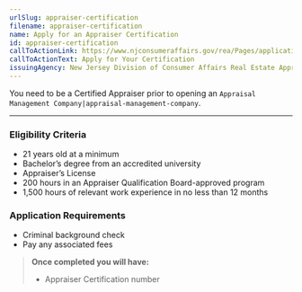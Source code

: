 ```yaml
---
urlSlug: appraiser-certification
filename: appraiser-certification
name: Apply for an Appraiser Certification
id: appraiser-certification
callToActionLink: https://www.njconsumeraffairs.gov/rea/Pages/applications.aspx
callToActionText: Apply for Your Certification
issuingAgency: New Jersey Division of Consumer Affairs Real Estate Appraiser Board
---
```


You need to be a Certified Appraiser prior to opening an `Appraisal Management Company|appraisal-management-company`.

---

### Eligibility Criteria

- 21 years old at a minimum
- Bachelor’s degree from an accredited university
- Appraiser’s License
- 200 hours in an Appraiser Qualification Board-approved program
- 1,500 hours of relevant work experience in no less than 12 months

### Application Requirements

- Criminal background check
- Pay any associated fees

> **Once completed you will have:**
>
> - Appraiser Certification number
